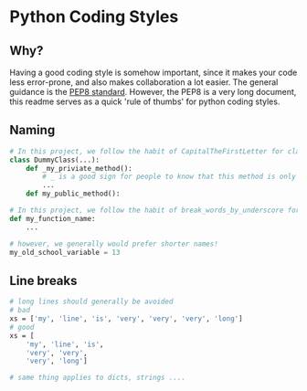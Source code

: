 # Python Coding Styles

## Why?

Having a good coding style is somehow important, since it makes your code less error-prone, and also makes collaboration a lot easier.
The general guidance is the [PEP8 standard](https://peps.python.org/pep-0008/).
However, the PEP8 is a very long document, this readme serves as a quick 'rule of thumbs' for python coding styles.

## Naming

```python
# In this project, we follow the habit of CapitalTheFirstLetter for class names
class DummyClass(...):
	def _my_priviate_method():
		# _ is a good sign for people to know that this method is only used inside this class
		...
	def my_public_method():
```

```python
# In this project, we follow the habit of break_words_by_underscore for function and variable names names
def my_function_name:
	...

# however, we generally would prefer shorter names!
my_old_school_variable = 13
```

## Line breaks

```bash
# long lines should generally be avoided
# bad
xs = ['my', 'line', 'is', 'very', 'very', 'very', 'long']
# good
xs = [
	'my', 'line', 'is', 
	'very', 'very', 
	'very', 'long']

# same thing applies to dicts, strings ....
```
